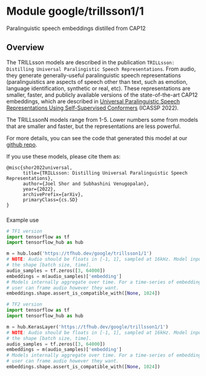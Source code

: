 # Module google/trillsson1/1
Paralinguistic speech embeddings distilled from CAP12

<!-- asset-path: internal -->
<!-- task: audio-embedding -->
<!-- task: audio-paralinguistics -->
<!-- task: audio-command-detection -->
<!-- task: audio-event-classification -->
<!-- fine-tunable: true -->
<!-- format: saved_model_2 -->
<!-- language: en -->
<!-- dataset: audioset -->
<!-- dataset: librilight -->

## Overview

The TRILLsson models are described in the publication `TRILLsson: Distilling Universal Paralingistic Speech Representations`. From audio, they generate
generally-useful paralinguistic speech representations (paralinguistics are
aspects of speech
other than text, such as emotion, language identification, synthetic or real,
etc). These representations are smaller, faster, and publicly available versions
of the state-of-the-art CAP12 embeddings, which are described in [Universal Paralinguistic Speech Representations Using Self-Supervised Conformers](https://arxiv.org/abs/2110.04621) (ICASSP 2022).

The TRILLssonN models range from 1-5. Lower numbers some from models that are
smaller and faster, but the representations are less powerful.

For more details, you can see the code that generated this model at our [github repo](https://github.com/google-research/google-research/tree/master/non_semantic_speech_benchmark/trillsson).

If you use these models, please cite them as:

```
@misc{shor2022universal,
      title={TRILLsson: Distilling Universal Paralinguistic Speech Representations},
      author={Joel Shor and Subhashini Venugopalan},
      year={2022},
      archivePrefix={arXiv},
      primaryClass={cs.SD}
}
```

###
Example use

```python
# TF1 version
import tensorflow as tf
import tensorflow_hub as hub

m = hub.load('https://tfhub.dev/google/trillsson1/1')
# NOTE: Audio should be floats in [-1, 1], sampled at 16kHz. Model input is of
# the shape [batch size, time].
audio_samples = tf.zeros([3, 64000])
embeddings = m(audio_samples)['embedding']
# Models internally aggregate over time. For a time-series of embeddings, the
# user can frame audio however they want.
embeddings.shape.assert_is_compatible_with([None, 1024])

# TF2 version
import tensorflow as tf
import tensorflow_hub as hub

m = hub.KerasLayer('https://tfhub.dev/google/trillsson1/1')
# NOTE: Audio should be floats in [-1, 1], sampled at 16kHz. Model input is of
# the shape [batch size, time].
audio_samples = tf.zeros([3, 64000])
embeddings = m(audio_samples)['embedding']
# Models internally aggregate over time. For a time-series of embeddings, the
# user can frame audio however they want.
embeddings.shape.assert_is_compatible_with([None, 1024])
```
